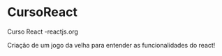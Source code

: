 # CursoReact
Curso React -reactjs.org

Criação de um jogo da velha para entender as funcionalidades do react!
